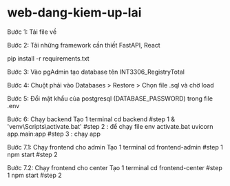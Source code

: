 # web-dang-kiem-up-lai
Bước 1: Tải file về

Bước 2: Tải những framework cần thiết FastAPI, React

pip install -r requirements.txt

Bước 3: Vào pgAdmin tạo database tên INT3306_RegistryTotal

Bước 4: Chuột phải vào Databases > Restore > Chọn file .sql và chờ load

Bước 5: Đổi mật khẩu của postgresql (DATABASE_PASSWORD) trong file .env

Bước 6: Chạy backend
Tạo 1 terminal
cd backend #step 1
& 'venv\Scripts\activate.bat' #step 2 : để chạy file env activate.bat
uvicorn app.main:app #step 3 : chạy app

Bước 7.1: Chạy frontend cho admin
Tạo 1 terminal
cd frontend-admin #step 1
npm start #step 2

Bước 7.2: Chạy frontend cho center
Tạo 1 terminal
cd frontend-center #step 1
npm start #step 2

